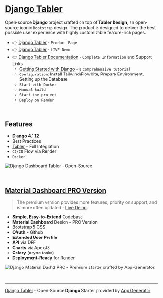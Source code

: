 
# [Django Tabler](https://app-generator.dev/product/tabler/django/)

Open-source **Django** project crafted on top of **Tabler Design**, an open-source iconic `Bootstrap` design.
The product is designed to deliver the best possible user experience with highly customizable feature-rich pages. 

- 👉 [Django Tabler](https://app-generator.dev/product/tabler/django/) - `Product Page`
- 👉 [Django Tabler](https://django-tabler.onrender.com/) - `LIVE Demo` 
- 👉 [Django Tabler Documentation](https://app-generator.dev/docs/products/django/tabler/index.html) - `Complete Information` and Support Links
  - [Getting Started with Django](https://app-generator.dev/docs/technologies/django/index.html) - a `comprehensive tutorial`
  - `Configuration`: Install Tailwind/Flowbite, Prepare Environment, Setting up the Database 
  - `Start with Docker`
  - `Manual Build`
  - `Start the project`
  - `Deploy on Render`
 
<br />

## Features

- **Django 4.1.12**
- Best Practices
- [Tabler](https://app-generator.dev/docs/templates/bootstrap/tabler.html) - Full Integration 
- `CI/CD` Flow via Render 
- `Docker`

![Django Dashboard Tabler - Open-Source ](https://github.com/user-attachments/assets/f1fa943d-7e6c-4346-9734-281a8cd2e093)

<br />

## [Material Dashboard PRO Version](https://app-generator.dev/product/material-dashboard-pro/django/)

> The premium version provides more features, priority on support, and is more often updated - [Live Demo](https://django-material-dash2-pro.onrender.com).

- **Simple, Easy-to-Extend** Codebase
- **Material Dashboard** Design - PRO Version
- Bootstrap 5 CSS
- **OAuth** - Github
- **Extended User Profile**
- **API** via DRF 
- **Charts** via ApexJS 
- **Celery** (async tasks)
- **Deployment-Ready** for Render 

![Django Material Dash2 PRO - Premium starter crafted by App-Generator.](https://github.com/user-attachments/assets/c75c6e67-a940-4d56-9855-070f901ab5ab)

<br />

---
[Django Tabler](https://app-generator.dev/product/tabler/django/) - Open-Source **Django** Starter provided by [App Generator](https://app-generator.dev)
